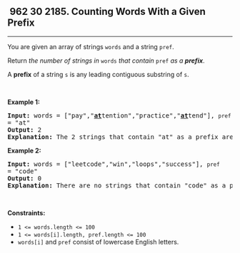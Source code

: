 <h2> 962 30
2185. Counting Words With a Given Prefix</h2><hr><div><p>You are given an array of strings <code>words</code> and a string <code>pref</code>.</p>

<p>Return <em>the number of strings in </em><code>words</code><em> that contain </em><code>pref</code><em> as a <strong>prefix</strong></em>.</p>

<p>A <strong>prefix</strong> of a string <code>s</code> is any leading contiguous substring of <code>s</code>.</p>

<p>&nbsp;</p>
<p><strong class="example">Example 1:</strong></p>

<pre><strong>Input:</strong> words = ["pay","<strong><u>at</u></strong>tention","practice","<u><strong>at</strong></u>tend"], <code>pref </code>= "at"
<strong>Output:</strong> 2
<strong>Explanation:</strong> The 2 strings that contain "at" as a prefix are: "<u><strong>at</strong></u>tention" and "<u><strong>at</strong></u>tend".
</pre>

<p><strong class="example">Example 2:</strong></p>

<pre><strong>Input:</strong> words = ["leetcode","win","loops","success"], <code>pref </code>= "code"
<strong>Output:</strong> 0
<strong>Explanation:</strong> There are no strings that contain "code" as a prefix.
</pre>

<p>&nbsp;</p>
<p><strong>Constraints:</strong></p>

<ul>
	<li><code>1 &lt;= words.length &lt;= 100</code></li>
	<li><code>1 &lt;= words[i].length, pref.length &lt;= 100</code></li>
	<li><code>words[i]</code> and <code>pref</code> consist of lowercase English letters.</li>
</ul>
</div>